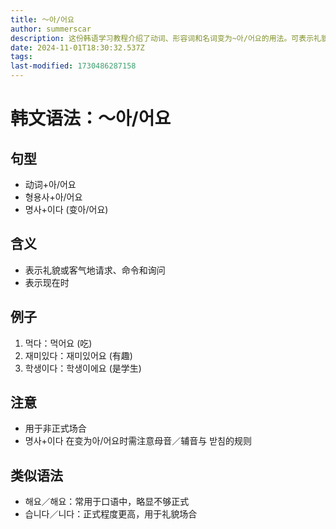 ```yaml
---
title: 〜아/어요
author: summerscar
description: 这份韩语学习教程介绍了动词、形容词和名词变为~아/어요的用法。可表示礼貌请求、命令和询问，适用于非正式场合，需注意母音、辅音及 받침的规则。类似语法有해요/해요和습니다/니다，分别正式程度不同。
date: 2024-11-01T18:30:32.537Z
tags:
last-modified: 1730486287158
---
```


# 韩文语法：〜아/어요

## 句型
- 动词+아/어요
- 형용사+아/어요
- 명사+이다 (变아/어요)

## 含义
- 表示礼貌或客气地请求、命令和询问
- 表示现在时

## 例子
1. <Speak>먹다</Speak>：먹어요 (吃)
2. <Speak>재미있다</Speak>：재미있어요 (有趣)
3. <Speak>학생이다</Speak>：학생이에요 (是学生)

## 注意
- 用于非正式场合
- 명사+이다 在变为아/어요时需注意母音／辅音与 받침的规则

## 类似语法
- 해요／해요：常用于口语中，略显不够正式
- 습니다／니다：正式程度更高，用于礼貌场合